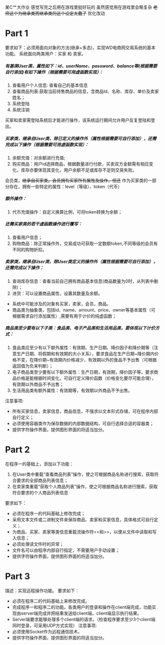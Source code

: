 某C艹大作业
感觉写完之后用在游戏里挺好玩的
虽然感觉用在游戏里会略复杂
~~老师这个为继承类而继承类的这个设定太蠢了~~
优化改动

# Part 1
要求如下：必须用面向对象的方法(继承+多态)，实现WD电商网交易系统的基本功能。
系统面向两类用户：买家 和 卖家。
##### 有基类User类，属性如下：id、userName、password、balance等(根据需要自行添加)有如下操作（根据需要可用虚函数实现）：
1.	查看用户个人信息: 查看自己的基本信息
2.	查看商品列表:获取当前待售商品的信息，含商品Id、名称、库存、单价及卖家姓名；
3.	系统登陆
4.	系统注销

买家和卖家需登陆系统后才能进行操作，该系统运行期间允许用户反复登陆和登出。

##### 买家类，继承自User类，除已定义的操作外（属性根据需要可自行添加），还需完成以下操作（根据需要可用虚函数实现）：
1.	余额充值：对余额进行充值;
2.	购买商品：用户id选择商品，根据数量进行付款，买卖双方金额需有相应变化，库存亦要体现其变化，用户余额不足或库存不足则交易失败。

会员类，~~继承自买家类。会员拥有买家所有属性及操作，但还~~ 作为买家类的一部分存在，拥有一些特定的属性：level（等级）、token（代币）
##### 额外操作：
1. 代币充值操作：自定义换算比例，可将token转换为余额；

##### 还需买家类的若干虚函数操作进行覆写：
1. 查看用户信息；
2. 购物商品：除正常操作外，交易成功可获取一定数额token,不同等级的会员有不同的购物折扣。

##### 卖家类，继承自User类，除User类定义的操作外（属性根据需要可自行添加），还需完成以下操作：
1.	查询库存信息：查看当前自己拥有商品基本信息(商品数量为0时，从列表中删除)；
2.	进货：可以设置商品属性，设置其数量及余额。
- 系统中可能涉及的对象有买家，卖家，会员，商品。
- 商品类为抽象类，包括id、name、amount、price、owner等基本属性（可根据需求自行添加属性）,需要有用于计价的纯虚函数；

##### 商品类至少要有以下子类：食品类、电子产品类和生活用品类，要体现以下计价方式：
1.	食品类应至少有以下额外属性：有效期、生产日期、降价因子和降价期等（注意生产日期、将假期和有效期的大小关系），要求食品在生产日期~降价期内价格不变，在降价期~有效期内价格减少，有效期以外的食品不予出售（可根据返回值为负来判断）；
2.	电子商品类至少要有以下额外属性：生产日期，有效期，降价因子等，要求商品价格是能根据时间变化，可自行定义降价函数（价格变化要尽可能合理），有效期以外商品不予出售；
3.	生活用品类有额外属性：有效期等，有效期以外商品不予出售。

注意事项:
- 所有买家信息，卖家信息，商品信息，不强求以文本形式存储，可在程序内部自行定义；
- 必须使用容器类作为保存数据的内部数据结构，可自行选择合适的容器类；
- 提供字符操作界面，提供图形界面的将适当加分。

# Part 2

在程序一的基础上，添加以下功能：
1.	在User类中重载“查看商品列表”操作，使之可根据商品名称进行搜索，获取符合要求的全部商品列表信息；
2. 在卖家类重载“获取个人商品列表”操作，使之可根据商品名称进行搜索，获取符合要求的个人商品列表信息

要求如下：
- 必须在程序一的代码基础上修改完成；
- 采用文本文件或二进制文件来保存商品、卖家和买家信息，具体格式可自行定义；
- 为商品、买家、卖家等类信息重载流操作符<<和>>，以便从文件中读取和写入信息；
- 必须处理读文件时的异常；
- 文件名可以由程序内部自行指定，不需要用户手动设置；
- 提供字符操作界面，提供图形界面的将适当加分。

# Part 3
描述：实现远程操作功能。
要求如下：
- 必须在程序二的代码基础上来修改完成。
- 完成程序一和程序二的功能。各类用户的登录和操作在client端完成，功能实现由server端完成并把结果发送给client端，client端显示执行结果。
- Server端要求能够处理多个client端的请求。（检查程序要求至少3个client端同时登录，可采用UDP方式实现）
注意事项:
- 必须使用Socket作为远程通信技术。
- 提供字符操作界面，提供图形界面的将适当加分。
